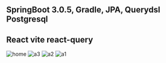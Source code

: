 ## SpringBoot 3.0.5, Gradle, JPA, Querydsl Postgresql

## React vite react-query

![home](https://github.com/sunjuyoung/react-springboot/assets/34701587/7a504a4b-935e-46c3-9c31-8ab5b1305587)
![a3](https://github.com/sunjuyoung/react-springboot/assets/34701587/da50ffe9-e349-4f54-89ce-56f3ae5e30e8)
![a2](https://github.com/sunjuyoung/react-springboot/assets/34701587/bbf4b068-d4f3-4303-828e-38d16a305a1f)
![a1](https://github.com/sunjuyoung/react-springboot/assets/34701587/91ea718f-5ebb-4b0a-8cb1-e466d5033639)
